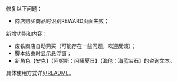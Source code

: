 修复以下问题：

- 商店购买商品时识别REWARD页面失败；

新增功能和内容：

- 废铁商店自动购买（可能存在一些问题，欢迎反馈）；
- 脚本结束时显示悬浮窗；
- 新角色【安克】【阿妮斯：闪耀夏日】【海伦：海蓝宝石】的咨询文本。

具体使用方式详见[README](https://github.com/Zebartin/autoxjs-scripts/blob/master/NIKKE/README.md)。
